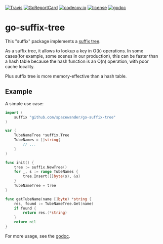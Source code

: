 [![Travis](https://travis-ci.org/spacewander/go-suffix-tree.svg?branch=master)](https://travis-ci.org/spacewander/go-suffix-tree)
[![GoReportCard](http://goreportcard.com/badge/spacewander/go-suffix-tree)](http://goreportcard.com/report/spacewander/go-suffix-tree)
[![codecov.io](https://codecov.io/github/spacewander/go-suffix-tree/coverage.svg?branch=master)](https://codecov.io/github/spacewander/go-suffix-tree?branch=master)
[![license](https://img.shields.io/badge/License-MIT-yellow.svg)](https://github.com/spacewander/go-suffix-tree/blob/master/LICENSE)
[![godoc](https://img.shields.io/badge/godoc-reference-blue.svg)](https://godoc.org/github.com/spacewander/go-suffix-tree)

# go-suffix-tree

This "suffix" package implements a [suffix tree](https://en.wikipedia.org/wiki/Suffix_tree).

As a suffix tree, it allows to lookup a key in O(k) operations.
In some cases(for example, some scenes in our production), this can be faster than a hash table because
   the hash function is an O(n) operation, with poor cache locality.

Plus suffix tree is more memory-effective than a hash table.

## Example

A simple use case:
```go
import (
    suffix "github.com/spacewander/go-suffix-tree"
)

var (
    TubeNameTree *suffix.Tree
    TubeNames = []string{
        // ...
    }
)

func init() {
    tree := suffix.NewTree()
    for _, s := range TubeNames {
        tree.Insert([]byte(s), &s)
    }
    TubeNameTree = tree
}

func getTubeName(name []byte) *string {
    res, found := TubeNameTree.Get(name)
    if found {
        return res.(*string)
    }
    return nil
}
```

For more usage, see the [godoc](https://godoc.org/github.com/spacewander/go-suffix-tree).
